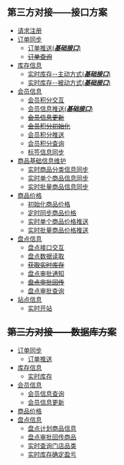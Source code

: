 ## 第三方对接——接口方案
* [请求注册](https://github.com/bluesx/3rd-party-integration/blob/master/site/erp/interface/accessToken.md)
* [订单同步](#)
  + [订单推送(**_基础接口_**)](https://github.com/bluesx/3rd-party-integration/blob/master/site/erp/interface/orderPush.md)
  + ~~[订单查询](https://github.com/bluesx/3rd-party-integration/blob/master/site/erp/interface/orderList.md)~~
* [库存信息](#)
  + [实时库存--主动方式(**_基础接口_**)](https://github.com/bluesx/3rd-party-integration/blob/master/site/erp/interface/storageActive.md)
  + [实时库存--被动方式(**_基础接口_**)](https://github.com/bluesx/3rd-party-integration/blob/master/site/erp/interface/storagePassive.md)
* [会员信息](#)
  + [会员积分交互](https://github.com/bluesx/3rd-party-integration/blob/master/site/erp/interface/memberPointsInteraction.md)
  + [会员信息推送(**_基础接口_**)](https://github.com/bluesx/3rd-party-integration/blob/master/site/erp/interface/userInfo.md)
  + ~~[会员信息更新](https://github.com/bluesx/3rd-party-integration/blob/master/site/erp/interface/userUpdate.md)~~
  + ~~[会员积分初始化](https://github.com/bluesx/3rd-party-integration/blob/master/site/erp/interface/initializeMemberPoints.md)~~
  + [会员积分推送](https://github.com/bluesx/3rd-party-integration/blob/master/site/erp/interface/memberPointsPush.md)
  + [会员积分查询](https://github.com/bluesx/3rd-party-integration/blob/master/site/erp/interface/memberPointsList.md)
  + [标签信息同步](https://github.com/bluesx/3rd-party-integration/blob/master/site/erp/interface/userTags.md)
* [商品基础信息维护](#)
  + [实时商品分类信息同步](https://github.com/bluesx/3rd-party-integration/blob/master/site/erp/interface/goodsClassify.md)
  + [实时单个商品信息同步](https://github.com/bluesx/3rd-party-integration/blob/master/site/erp/interface/goods.md)
  + [实时批量商品信息同步](https://github.com/bluesx/3rd-party-integration/blob/master/site/erp/interface/goodsList.md)
* [商品价格](#)
  + [初始化商品价格](https://github.com/bluesx/3rd-party-integration/blob/master/site/erp/interface/initializeGoodsPrices.md)
  + [定时同步商品价格](https://github.com/bluesx/3rd-party-integration/blob/master/site/erp/interface/multiPricePull.md)
  + [实时单个商品价格推送](https://github.com/bluesx/3rd-party-integration/blob/master/site/erp/interface/multiPricePushSingle.md)
  + [实时批量商品价格推送](https://github.com/bluesx/3rd-party-integration/blob/master/site/erp/interface/multiPricePushBatch.md)
* [盘点信息](#)
  + [盘点接口交互](https://github.com/bluesx/3rd-party-integration/blob/master/site/erp/interface/inventoryInteraction.md)
  + [盘点数据读取](https://github.com/bluesx/3rd-party-integration/blob/master/site/erp/interface/inventoryGoodsInfo.md)
  + ~~[获取实时库存](https://github.com/bluesx/3rd-party-integration/blob/master/site/erp/interface/inventoryStorage.md)~~
  + [盘点审批通知](https://github.com/bluesx/3rd-party-integration/blob/master/site/erp/interface/inventoryApprovedNotify.md)
  + ~~[盘点审批回传](https://github.com/bluesx/3rd-party-integration/blob/master/site/erp/interface/inventoryApproved.md)~~
  + [盘点审批查询](https://github.com/bluesx/3rd-party-integration/blob/master/site/erp/interface/inventoryApprovedGoods.md)
* [站点信息](#)
  + [实时开站](https://github.com/bluesx/3rd-party-integration/blob/master/site/erp/interface/siteStartup.md)
## ~~第三方对接——数据库方案~~
* [订单同步](#)
  + [订单推送](https://github.com/bluesx/3rd-party-integration/blob/master/site/erp/database/orders_sync.md)
* [库存信息](#)
  + [实时库存](https://github.com/bluesx/3rd-party-integration/blob/master/site/erp/database/goods_stock.md)
* [会员信息](#)
  + [会员信息查询](https://github.com/bluesx/3rd-party-integration/blob/master/site/erp/database/user_info.md)
  + [会员信息更新](https://github.com/bluesx/3rd-party-integration/blob/master/site/erp/database/user_info.md)
* [商品价格](https://github.com/bluesx/3rd-party-integration/blob/master/site/erp/database/goods_multi_price.md)
* [盘点信息](#)
  + [盘点计划商品信息](https://github.com/bluesx/3rd-party-integration/blob/master/site/erp/database/inventory_goods_info.md)
  + [盘点审批回传商品](https://github.com/bluesx/3rd-party-integration/blob/master/site/erp/database/inventory_approve.md)
  + [实时查询门店品类](#)
  + [实时库存确定盈亏](#)

